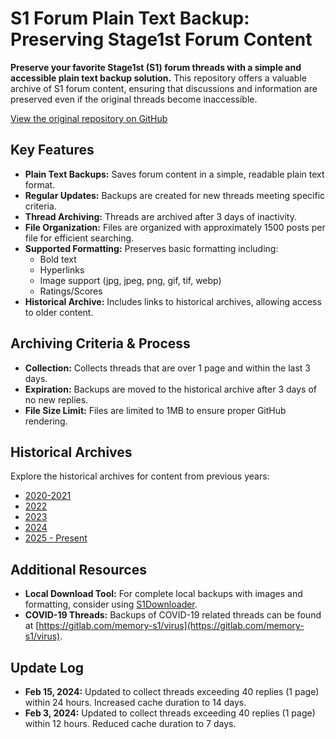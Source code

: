 # S1 Forum Plain Text Backup: Preserving Stage1st Forum Content

**Preserve your favorite Stage1st (S1) forum threads with a simple and accessible plain text backup solution.** This repository offers a valuable archive of S1 forum content, ensuring that discussions and information are preserved even if the original threads become inaccessible.

[View the original repository on GitHub](https://github.com/TomoeMami/S1PlainTextBackup)

## Key Features

*   **Plain Text Backups:**  Saves forum content in a simple, readable plain text format.
*   **Regular Updates:** Backups are created for new threads meeting specific criteria.
*   **Thread Archiving:** Threads are archived after 3 days of inactivity.
*   **File Organization:** Files are organized with approximately 1500 posts per file for efficient searching.
*   **Supported Formatting:**  Preserves basic formatting including:
    *   Bold text
    *   Hyperlinks
    *   Image support (jpg, jpeg, png, gif, tif, webp)
    *   Ratings/Scores
*   **Historical Archive:** Includes links to historical archives, allowing access to older content.

##  Archiving Criteria & Process

*   **Collection:** Collects threads that are over 1 page and within the last 3 days.
*   **Expiration:** Backups are moved to the historical archive after 3 days of no new replies.
*   **File Size Limit:** Files are limited to 1MB to ensure proper GitHub rendering.

## Historical Archives

Explore the historical archives for content from previous years:

*   [2020-2021](https://github.com/TomoeMami/S1PlainTextArchive2021)
*   [2022](https://github.com/TomoeMami/S1PlainTextArchive2022)
*   [2023](https://github.com/TomoeMami/S1PlainTextArchive2023)
*   [2024](https://github.com/TomoeMami/S1PlainTextArchive2024)
*   [2025 - Present](https://github.com/TomoeMami/S1PlainTextArchive2025)

##  Additional Resources

*   **Local Download Tool:** For complete local backups with images and formatting, consider using [S1Downloader](https://github.com/shuangluoxss/Stage1st-downloader).
*   **COVID-19 Threads:** Backups of COVID-19 related threads can be found at [https://gitlab.com/memory-s1/virus](https://gitlab.com/memory-s1/virus).

##  Update Log

*   **Feb 15, 2024:** Updated to collect threads exceeding 40 replies (1 page) within 24 hours.  Increased cache duration to 14 days.
*   **Feb 3, 2024:** Updated to collect threads exceeding 40 replies (1 page) within 12 hours.  Reduced cache duration to 7 days.
